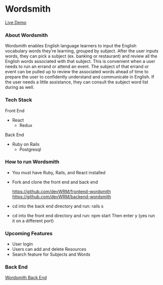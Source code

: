 # Wordsmith

[Live Demo](https://frontend-wordsmith.herokuapp.com "Live Demo")


### About Wordsmith

Wordsmith enables English language learners to input the English vocabulary words they're learning, grouped by subject. After the user inputs words, they can pick a subject (ex. banking or restaurant) and review all the English words associated with that subject. This is convenient when a user needs to run an errand or attend an event. The subject of that errand or event can be pulled up to review the associated words ahead of time to prepare the user to confidently understand and communicate in English. If the user needs a little assistance, they can consult the subject word list during as well. 


### Tech Stack

Front End
* React
    * Redux

Back End
* Ruby on Rails
    * Postgresql


### How to run Wordsmith

* You must have Ruby, Rails, and React installed
* Fork and clone the front end and back end

    https://github.com/devWRM/frontend-wordsmith
    https://github.com/devWRM/backend-wordsmith

* cd into the back end directory and run: rails s
* cd into the front end directory and run: npm start 
    Then enter y (yes run it on a different port)


### Upcoming Features

* User login
* Users can add and delete Resources
* Search feature for Subjects and Words


### Back End

[Wordsmith Back End](https://github.com/devWRM/backend-wordsmith "Wordsmith Back End")

